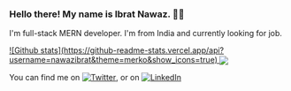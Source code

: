 ### Hello there! My name is Ibrat Nawaz. 👋🤓
I'm full-stack MERN developer. I'm from India and currently looking for job.

<a href="https://github.com/nawazibrat/nawazibrat/github-readme-stats">
  ![Github stats](https://github-readme-stats.vercel.app/api?username=nawazibrat&theme=merko&show_icons=true)
</a>

<a href="https://github.com/nawazibrat/nawazibrat/convoychat">
  <img align="center" src="https://github-readme-stats.vercel.app/api/top-langs/?username=nawazibrat&theme=tokyonight" />
</a>

You can find me on [![Twitter][1.2]][1], or on [![LinkedIn][2.2]][2]
<!-- Icons -->

[1.2]: http://i.imgur.com/wWzX9uB.png
[2.2]: https://raw.githubusercontent.com/MartinHeinz/MartinHeinz/master/linkedin-3-16.png

<!-- Links to your social media accounts -->

[1]: https://twitter.com/IbratNawaz
[2]: https://www.linkedin.com/in/ibrat-nawaz-08b677183/
